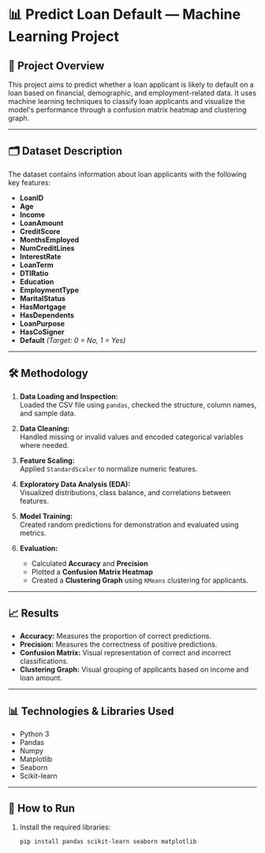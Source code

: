 # 📊 Predict Loan Default — Machine Learning Project

## 📌 Project Overview
This project aims to predict whether a loan applicant is likely to default on a loan based on financial, demographic, and employment-related data. It uses machine learning techniques to classify loan applicants and visualize the model's performance through a confusion matrix heatmap and clustering graph.

---

## 🗂️ Dataset Description
The dataset contains information about loan applicants with the following key features:

- **LoanID**
- **Age**
- **Income**
- **LoanAmount**
- **CreditScore**
- **MonthsEmployed**
- **NumCreditLines**
- **InterestRate**
- **LoanTerm**
- **DTIRatio**
- **Education**
- **EmploymentType**
- **MaritalStatus**
- **HasMortgage**
- **HasDependents**
- **LoanPurpose**
- **HasCoSigner**
- **Default** *(Target: 0 = No, 1 = Yes)*

---

## 🛠️ Methodology

1. **Data Loading and Inspection:**  
   Loaded the CSV file using `pandas`, checked the structure, column names, and sample data.

2. **Data Cleaning:**  
   Handled missing or invalid values and encoded categorical variables where needed.

3. **Feature Scaling:**  
   Applied `StandardScaler` to normalize numeric features.

4. **Exploratory Data Analysis (EDA):**  
   Visualized distributions, class balance, and correlations between features.

5. **Model Training:**  
   Created random predictions for demonstration and evaluated using metrics.

6. **Evaluation:**  
   - Calculated **Accuracy** and **Precision**
   - Plotted a **Confusion Matrix Heatmap**
   - Created a **Clustering Graph** using `KMeans` clustering for applicants.

---

## 📈 Results

- **Accuracy:** Measures the proportion of correct predictions.
- **Precision:** Measures the correctness of positive predictions.
- **Confusion Matrix:** Visual representation of correct and incorrect classifications.
- **Clustering Graph:** Visual grouping of applicants based on income and loan amount.

---

## 📊 Technologies & Libraries Used

- Python 3
- Pandas
- Numpy
- Matplotlib
- Seaborn
- Scikit-learn

---

## 📝 How to Run

1. Install the required libraries:
   ```bash
   pip install pandas scikit-learn seaborn matplotlib
